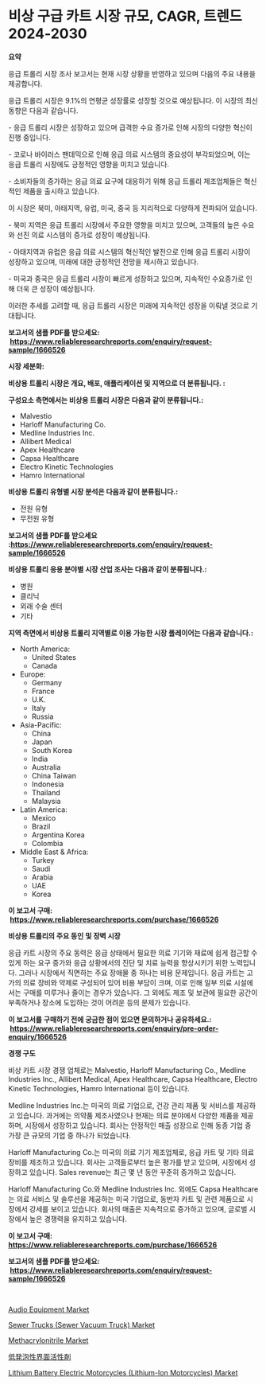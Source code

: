 <p><h1>비상 구급 카트 시장 규모, CAGR, 트렌드 2024-2030</h1></p><p><strong>요약</strong></p>
<p><p>응급 트롤리 시장 조사 보고서는 현재 시장 상황을 반영하고 있으며 다음의 주요 내용을 제공합니다.</p><p>응급 트롤리 시장은 9.1%의 연평균 성장률로 성장할 것으로 예상됩니다. 이 시장의 최신 동향은 다음과 같습니다.</p><p>- 응급 트롤리 시장은 성장하고 있으며 급격한 수요 증가로 인해 시장의 다양한 혁신이 진행 중입니다.</p><p>- 코로나 바이러스 팬데믹으로 인해 응급 의료 시스템의 중요성이 부각되었으며, 이는 응급 트롤리 시장에도 긍정적인 영향을 미치고 있습니다.</p><p>- 소비자들의 증가하는 응급 의료 요구에 대응하기 위해 응급 트롤리 제조업체들은 혁신적인 제품을 출시하고 있습니다.</p><p>이 시장은 북미, 아태지역, 유럽, 미국, 중국 등 지리적으로 다양하게 전파되어 있습니다.</p><p>- 북미 지역은 응급 트롤리 시장에서 주요한 영향을 미치고 있으며, 고객들의 높은 수요와 선진 의료 시스템의 증가로 성장이 예상됩니다.</p><p>- 아태지역과 유럽은 응급 의료 시스템의 혁신적인 발전으로 인해 응급 트롤리 시장이 성장하고 있으며, 미래에 대한 긍정적인 전망을 제시하고 있습니다.</p><p>- 미국과 중국은 응급 트롤리 시장이 빠르게 성장하고 있으며, 지속적인 수요증가로 인해 더욱 큰 성장이 예상됩니다.</p><p>이러한 추세를 고려할 때, 응급 트롤리 시장은 미래에 지속적인 성장을 이뤄낼 것으로 기대됩니다.</p></p>
<p><strong>보고서의 샘플 PDF를 받으세요: &nbsp;<a href="https://www.reliableresearchreports.com/enquiry/request-sample/1666526">https://www.reliableresearchreports.com/enquiry/request-sample/1666526</a></strong></p>
<p><strong>시장 세분화:</strong></p>
<p><strong> 비상용 트롤리 시장은 개요, 배포, 애플리케이션 및 지역으로 더 분류됩니다. :</strong></p>
<p><strong>구성요소 측면에서는 비상용 트롤리 시장은 다음과 같이 분류됩니다.:</strong></p>
<p><ul><li>Malvestio</li><li>Harloff Manufacturing Co.</li><li>Medline Industries Inc.</li><li>Allibert Medical</li><li>Apex Healthcare</li><li>Capsa Healthcare</li><li>Electro Kinetic Technologies</li><li>Hamro International</li></ul></p>
<p><strong> 비상용 트롤리 유형별 시장 분석은 다음과 같이 분류됩니다.:</strong></p>
<p><ul><li>전원 유형</li><li>무전원 유형</li></ul></p>
<p><strong>보고서의 샘플 PDF를 받으세요 :<a href="https://www.reliableresearchreports.com/enquiry/request-sample/1666526">https://www.reliableresearchreports.com/enquiry/request-sample/1666526</a></strong></p>
<p><strong> 비상용 트롤리 응용 분야별 시장 산업 조사는 다음과 같이 분류됩니다.:</strong></p>
<p><ul><li>병원</li><li>클리닉</li><li>외래 수술 센터</li><li>기타</li></ul></p>
<p><strong>지역 측면에서 비상용 트롤리 지역별로 이용 가능한 시장 플레이어는 다음과 같습니다.:</strong></p>
<p><ul>
    <li>
        North America:
        <ul>
            <li>United States</li>
            <li>Canada</li>
        </ul>
    </li>
    <li>
        Europe:
        <ul>
            <li>Germany</li>
            <li>France</li>
            <li>U.K.</li>
            <li>Italy</li>
            <li>Russia</li>
        </ul>
    </li>
    <li>
        Asia-Pacific:
        <ul>
            <li>China</li>
            <li>Japan</li>
            <li>South Korea</li>
            <li>India</li>
            <li>Australia</li>
            <li>China Taiwan</li>
            <li>Indonesia</li>
            <li>Thailand</li>
            <li>Malaysia</li>
        </ul>
    </li>
    <li>
        Latin America:
        <ul>
            <li>Mexico</li>
            <li>Brazil</li>
            <li>Argentina Korea</li>
            <li>Colombia</li>
        </ul>
    </li>
    <li>
        Middle East & Africa:
        <ul>
            <li>Turkey</li>
            <li>Saudi</li>
            <li>Arabia</li>
            <li>UAE</li>
            <li>Korea</li>
        </ul>
    </li>
    </ul></p>
<p><strong>이 보고서 구매: &nbsp;<a href="https://www.reliableresearchreports.com/purchase/1666526">https://www.reliableresearchreports.com/purchase/1666526</a></strong></p>
<p><strong>비상용 트롤리의 주요 동인 및 장벽 시장</strong></p>
<p><p>응급 카트 시장의 주요 동력은 응급 상태에서 필요한 의료 기기와 재료에 쉽게 접근할 수 있게 하는 요구 증가와 응급 상황에서의 진단 및 치료 능력을 향상시키기 위한 노력입니다. 그러나 시장에서 직면하는 주요 장애물 중 하나는 비용 문제입니다. 응급 카트는 고가의 의료 장비와 약제로 구성되어 있어 비용 부담이 크며, 이로 인해 일부 의료 시설에서는 구매를 미루거나 줄이는 경우가 있습니다. 그 외에도 제조 및 보관에 필요한 공간이 부족하거나 장소에 도입하는 것이 어려운 등의 문제가 있습니다.</p></p>
<p><strong>이 보고서를 구매하기 전에 궁금한 점이 있으면 문의하거나 공유하세요.: &nbsp;<a href="https://www.reliableresearchreports.com/enquiry/pre-order-enquiry/1666526">https://www.reliableresearchreports.com/enquiry/pre-order-enquiry/1666526</a></strong></p>
<p><strong>경쟁 구도</strong></p>
<p><p>비상 카트 시장 경쟁 업체로는 Malvestio, Harloff Manufacturing Co., Medline Industries Inc., Allibert Medical, Apex Healthcare, Capsa Healthcare, Electro Kinetic Technologies, Hamro International 등이 있습니다. </p><p>Medline Industries Inc.는 미국의 의료 기업으로, 건강 관리 제품 및 서비스를 제공하고 있습니다. 과거에는 의약품 제조사였으나 현재는 의료 분야에서 다양한 제품을 제공하며, 시장에서 성장하고 있습니다. 회사는 안정적인 매출 성장으로 인해 동종 기업 중 가장 큰 규모의 기업 중 하나가 되었습니다.</p><p>Harloff Manufacturing Co.는 미국의 의료 기기 제조업체로, 응급 카트 및 기타 의료 장비를 제조하고 있습니다. 회사는 고객들로부터 높은 평가를 받고 있으며, 시장에서 성장하고 있습니다. Sales revenue는 최근 몇 년 동안 꾸준히 증가하고 있습니다.</p><p>Harloff Manufacturing Co.와 Medline Industries Inc. 외에도 Capsa Healthcare는 의료 서비스 및 솔루션을 제공하는 미국 기업으로, 동반자 카트 및 관련 제품으로 시장에서 강세를 보이고 있습니다. 회사의 매출은 지속적으로 증가하고 있으며, 글로벌 시장에서 높은 경쟁력을 유지하고 있습니다.</p></p>
<p><strong>이 보고서 구매: &nbsp; <a href="https://www.reliableresearchreports.com/purchase/1666526">https://www.reliableresearchreports.com/purchase/1666526</a></strong></p>
<p><strong>보고서의 샘플 PDF를 받으세요: &nbsp;<a href="https://www.reliableresearchreports.com/enquiry/request-sample/1666526">https://www.reliableresearchreports.com/enquiry/request-sample/1666526</a></strong><strong></strong></p>
<p>&nbsp;</p>
<p><p><a href="https://view.publitas.com/reportprime-1/audio-equipment-market-challenges-opportunities-and-growth-drivers-and-major-market-players-forecasted-for-period-from-2024-2031/">Audio Equipment Market</a></p><p><a href="https://issuu.com/reportprime-2/docs/sewer-trucks-sewer-vacuum-truck-market-size-2030.p">Sewer Trucks (Sewer Vacuum Truck) Market</a></p><p><a href="https://automatic-knee-4c7.notion.site/Methacrylonitrile-Market-Research-Report-Provides-Critical-Insights-that-can-help-Shape-Business-Dev-e668d0b84fea44e2a703d53e3dca82f9">Methacrylonitrile Market</a></p><p><a href="https://github.com/jkjreqjscoxx7/Market-Research-Report-List-1/blob/main/561678415143.md">低発泡性界面活性剤</a></p><p><a href="https://issuu.com/reportprime-2/docs/lithium-battery-electric-motorcycles-lithium-ion-m">Lithium Battery Electric Motorcycles (Lithium-Ion Motorcycles) Market</a></p></p>